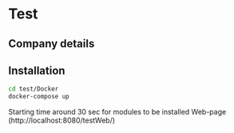 # Test
## Company details

## Installation

```sh
cd test/Docker
docker-compose up
```
Starting time around 30 sec for modules to be installed
Web-page (http://localhost:8080/testWeb/)
